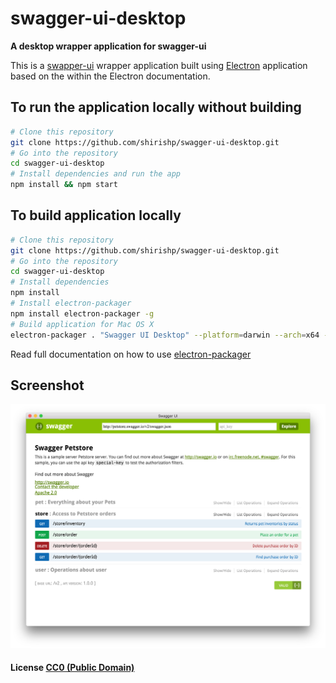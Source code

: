# swagger-ui-desktop

**A desktop wrapper application for swagger-ui**

This is a [swapper-ui](https://github.com/swagger-api/swagger-ui) wrapper application built using [Electron](http://electron.atom.io/) application based on the  within the Electron documentation.

## To run the application locally without building
```bash
# Clone this repository
git clone https://github.com/shirishp/swagger-ui-desktop.git
# Go into the repository
cd swagger-ui-desktop
# Install dependencies and run the app
npm install && npm start
```

## To build application locally
```bash
# Clone this repository
git clone https://github.com/shirishp/swagger-ui-desktop.git
# Go into the repository
cd swagger-ui-desktop
# Install dependencies
npm install
# Install electron-packager
npm install electron-packager -g
# Build application for Mac OS X
electron-packager . "Swagger UI Desktop" --platform=darwin --arch=x64 --version=0.35.6 --icon=images/icon.icns --out=dist
```

Read full documentation on how to use [electron-packager](https://github.com/electron-userland/electron-packager)

## Screenshot
![Screenshot of Swagger-UI-Desktop running on Mac OS X](swagger-ui-desktop-screenshot.png?raw=true)

#### License [CC0 (Public Domain)](LICENSE.md)
